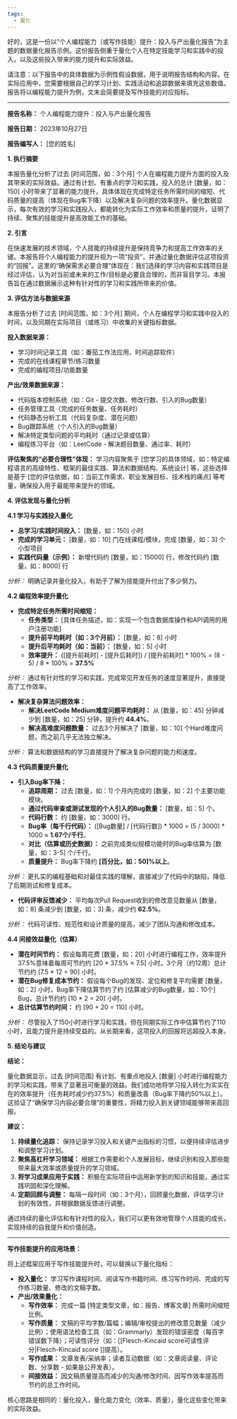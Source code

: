 ```yaml
---
tags:
  - 量化
---
```

好的，这是一份以“个人编程能力（或写作技能）提升：投入与产出量化报告”为主题的数据量化报告示例。这份报告侧重于量化个人在特定技能学习和实践中的投入，以及这些投入带来的能力提升和实际效益。

请注意：以下报告中的具体数据为示例性假设数据，用于说明报告结构和内容。在实际应用中，您需要根据自己的学习计划、实践活动和追踪数据来填充这些数值。报告将以编程能力提升为例，文末会简要提及写作技能的对应指标。

---

**报告名称：** 个人编程能力提升：投入与产出量化报告

**报告日期：** 2023年10月27日

**报告编写人：** [您的姓名]

**1. 执行摘要**

本报告量化分析了过去 [时间范围，如：3个月] 个人在编程能力提升方面的投入及其带来的实际效益。通过有计划、有重点的学习和实践，投入的总计 [数量，如：150] 小时带来了显著的能力提升，具体体现在完成特定任务所需时间的缩短、代码质量的提高（体现在Bug率下降）以及解决复杂问题的效率提升。量化数据显示，每次有效的学习和实践投入，都能转化为实际工作效率和质量的提升，证明了持续、聚焦的技能提升是高效能工作的基础。

**2. 引言**

在快速发展的技术领域，个人技能的持续提升是保持竞争力和提高工作效率的关键。本报告将个人编程能力的提升视为一项“投资”，并通过量化数据评估这项投资的“回报”。这里的“确保需求必要合理”体现在：我们选择的学习内容和实践项目是经过评估，认为对当前或未来的工作/目标是必要且合理的，而非盲目学习。本报告旨在通过数据展示这种有针对性的学习和实践所带来的价值。

**3. 评估方法与数据来源**

本报告分析了过去 [时间范围，如：3个月] 期间，个人在编程学习和实践中投入的时间，以及同期在实际项目（或练习）中收集的关键指标数据。

**投入数据来源：**
*   学习时间记录工具（如：番茄工作法应用、时间追踪软件）
*   完成的在线课程章节/练习数量
*   完成的编程项目/功能数量

**产出/效果数据来源：**
*   代码版本控制系统（如：Git - 提交次数、修改行数、引入的Bug数量）
*   任务管理工具（完成的任务数量、任务耗时）
*   代码静态分析工具（代码复杂度、潜在问题）
*   Bug跟踪系统（个人引入的Bug数量）
*   解决特定类型问题的平均耗时（通过记录或估算）
*   编程练习平台（如：LeetCode - 解决题目数量、通过率、耗时）

**评估聚焦的“必要合理性”体现：** 学习内容聚焦于 [您学习的具体领域，如：特定编程语言的高级特性、框架的最佳实践、算法和数据结构、系统设计] 等，这些选择是基于 [您的评估依据，如：当前工作需求、职业发展目标、技术栈的痛点] 等考量，确保投入用于最能带来提升的领域。

**4. 评估发现与量化分析**

**4.1 学习与实践投入量化**

*   **总学习/实践时间投入：** [数量，如：150] 小时
*   **完成的学习单元：** [数量，如：10] 门在线课程/模块，完成 [数量，如：3] 个小型项目
*   **实践代码量（示例）：** 新增代码约 [数量，如：15000] 行，修改代码约 [数量，如：8000] 行

*分析：* 明确记录并量化投入，有助于了解为技能提升付出了多少努力。

**4.2 编程效率提升量化**

*   **完成特定任务所需时间缩短：**
    *   **任务类型：** [具体任务描述，如：实现一个包含数据库操作和API调用的用户注册功能]
    *   **提升前平均耗时（如：3个月前）：** [数量，如：8] 小时
    *   **提升后平均耗时（如：当前）：** [数量，如：5] 小时
    *   **效率提升：** ([提升前耗时] - [提升后耗时]) / [提升前耗时] * 100% = (8 - 5) / 8 * 100% = **37.5%**

*分析：* 通过有针对性的学习和实践，完成常见开发任务的速度显著提升，直接提高了工作效率。

*   **解决复杂算法问题效率：**
    *   **解决LeetCode Medium难度问题平均耗时：** 从 [数量，如：45] 分钟减少到 [数量，如：25] 分钟，提升约 **44.4%**。
    *   **解决高难度问题数量：** 过去3个月解决了 [数量，如：10] 个Hard难度问题，而之前几乎无法独立解决。

*分析：* 算法和数据结构的学习直接提升了解决复杂问题的能力和速度。

**4.3 代码质量提升量化**

*   **引入Bug率下降：**
    *   **追踪周期：** 过去 [数量，如：1] 个月内完成的 [数量，如：2] 个主要功能模块。
    *   **通过代码审查或测试发现的个人引入的Bug数量：** [数量，如：5] 个。
    *   **代码行数：** 约 [数量，如：3000] 行。
    *   **Bug率（每千行代码）：** ([Bug数量] / [代码行数]) * 1000 = (5 / 3000) * 1000 ≈ **1.67个/千行**。
    *   **对比（估算或历史数据）：** 之前完成类似规模功能时的Bug率估算为 [数量，如：3-5] 个/千行。
    *   **质量提升：** Bug率下降约 **[百分比，如：50]%以上**。

*分析：* 更扎实的编程基础和对最佳实践的理解，直接减少了代码中的缺陷，降低了后期测试和修复成本。

*   **代码评审反馈减少：** 平均每次Pull Request收到的修改意见数量从 [数量，如：8] 条减少到 [数量，如：3] 条，减少约 **62.5%**。

*分析：* 代码可读性、规范性和设计质量的提高，减少了团队沟通和修改成本。

**4.4 间接效益量化（估算）**

*   **潜在时间节约：** 假设每周花费 [数量，如：20] 小时进行编程工作，效率提升37.5%意味着每周可节约约 [20 * 37.5% ≈ 7.5] 小时。3个月（约12周）总计节约约 [7.5 * 12 = 90] 小时。
*   **潜在Bug修复成本节约：** 假设每个Bug的发现、定位和修复平均需要 [数量，如：2] 小时，Bug率下降估算节约了约 [估算减少的Bug数量，如：10个] Bug，总计节约约 [10 * 2 = 20] 小时。
*   **总计估算节约时间：** 约 [90 + 20 = 110] 小时。

*分析：* 尽管投入了150小时进行学习和实践，但在同期实际工作中估算节约了110小时，且能力提升是持续受益的。从长期来看，这项投入的回报将远超投入本身。

**5. 结论与建议**

**结论：**

量化数据显示，过去 [时间范围] 有计划、有重点地投入 [数量] 小时进行编程能力的学习和实践，带来了显著且可衡量的效益。我们成功地将学习投入转化为实实在在的效率提升（任务耗时减少约37.5%）和质量改善（Bug率下降约50%以上）。这验证了“确保学习内容必要合理”的重要性，将精力投入到关键领域能够带来高回报。

**建议：**

1.  **持续量化追踪：** 保持记录学习投入和关键产出指标的习惯，以便持续评估进步和调整学习计划。
2.  **聚焦高杠杆学习领域：** 根据工作需要和个人发展目标，继续识别和投入那些能带来最大效率或质量提升的学习领域。
3.  **将学习成果应用于实践：** 积极在实际项目中运用新学到的知识和技能，通过实践巩固和深化理解。
4.  **定期回顾与调整：** 每隔一段时间（如：3个月），回顾量化数据，评估学习计划的有效性，并根据数据反馈进行调整。

通过持续的量化评估和有针对性的投入，我们可以更有效地管理个人技能的成长，实现持续的自我提升和价值创造。

---

**写作技能提升的应用场景：**

将上述框架应用于写作技能提升时，可以替换以下量化指标：

*   **投入量化：** 学习写作课程时间、阅读写作书籍时间、练习写作时间、完成的写作练习数量、修改的文稿字数。
*   **产出/效果量化：**
    *   **写作效率：** 完成一篇 [特定类型文章，如：报告、博客文章] 所需时间缩短比例。
    *   **写作质量：** 文稿的平均字数/篇幅；编辑/审校提出的修改意见数量（减少比例）；使用语法检查工具（如：Grammarly）发现的错误密度（每百字错误数下降）；可读性评分（如：[[Flesch-Kincaid score可读性评分|Flesch-Kincaid score ]]提高）。
    *   **写作成果：** 文章发表/采纳率；读者互动数据（如：文章阅读量、评论数、分享数 - 如果是公开发表）。
    *   **间接效益：** 因文稿质量提高而减少的沟通/修改时间、因写作效率提高而节约的总工作时间。

核心思路是相同的：量化投入，量化能力变化（效率、质量），量化这些变化带来的实际效益。